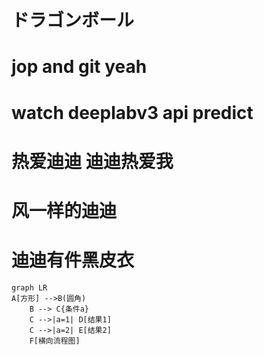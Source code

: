 # ドラゴンボール
# jop and git yeah
# watch deeplabv3 api predict
# 热爱迪迪 迪迪热爱我
# 风一样的迪迪
# 迪迪有件黑皮衣
```mermaid
graph LR
A[方形] -->B(圆角)
    B --> C{条件a}
    C -->|a=1| D[结果1]
    C -->|a=2| E[结果2]
    F[横向流程图]
```
